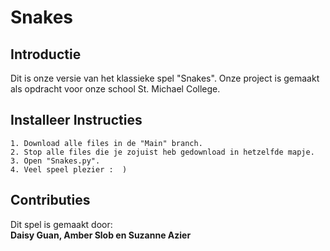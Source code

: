 # Snakes
## Introductie
<html>
Dit is onze versie van het klassieke spel "Snakes". Onze project is gemaakt als opdracht voor onze school St. Michael College.
<br>


## Installeer Instructies
```
1. Download alle files in de "Main" branch.
2. Stop alle files die je zojuist heb gedownload in hetzelfde mapje.
3. Open "Snakes.py".
4. Veel speel plezier :  )
```
## Contributies
Dit spel is gemaakt door:
<br>
**Daisy Guan, Amber Slob en Suzanne Azier**

</html>


